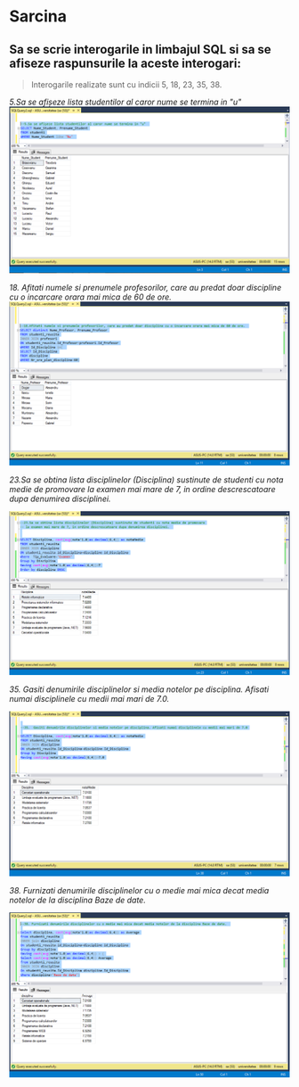 # Sarcina
## Sa se scrie interogarile in limbajul SQL si sa se afiseze raspunsurile la aceste interogari:

>Interogarile realizate sunt cu indicii 5, 18, 23, 35, 38.

*5.Sa se afișeze lista studentilor al caror nume se termina in "u"*
<img src = "quiery1.png"/>

*18. Afitati numele si prenumele profesorilor, care au predat doar discipline cu o incarcare orara mai mica de 60 de ore.* 
<img src = "quiery2.png"/>

*23.Sa se obtina lista disciplinelor (Disciplina) sustinute de studenti cu nota medie de promovare la examen mai mare de 7, in ordine descrescatoare dupa denumirea disciplinei.*

<img src = "quiery3.png"/>

*35.  Gasiti denumirile disciplinelor si media notelor pe disciplina. Afisati numai disciplinele cu medii mai mari de 7.0.*

<img src = "quiery4.png"/>

*38. Furnizati denumirile disciplinelor cu o medie mai mica decat media notelor de la disciplina Baze de date.* 

<img src = "quiery5.png"/>
